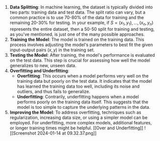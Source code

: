 1. **Data Splitting**: In machine learning, the dataset is typically divided into two parts: training data and test data. The split ratio can vary, but a common practice is to use 70-80% of the data for training and the remaining 20-30% for testing. In your example, if $S = {(x_1, y_1), \ldots, (x_n, y_n)}$ represents the entire dataset, then a 50-50 split for training and testing, as you've mentioned, is just one of the many possible approaches.
2. **Training the Model**: The model is trained on the training data. This process involves adjusting the model's parameters to best fit the given input-output pairs $(x, y)$ in the training set.
3. **Testing the Model**: After training, the model's performance is evaluated on the test data. This step is crucial for assessing how well the model generalizes to new, unseen data.
4. **Overfitting and Underfitting**:
    - **Overfitting**: This occurs when a model performs very well on the training data but poorly on the test data. It indicates that the model has learned the training data too well, including its noise and outliers, and thus fails to generalize.
    - **Underfitting**: Contrarily, underfitting happens when a model performs poorly on the training data itself. This suggests that the model is too simple to capture the underlying patterns in the data.
5. **Improving the Model**: To address overfitting, techniques such as regularization, increasing data size, or using a simpler model can be employed. For underfitting, more complex models, additional features, or longer training times might be helpful.
[[Over and Underfitting]]
![[Screenshot 2024-01-14 at 09.32.37.png]]